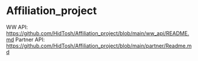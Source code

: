 # Affiliation_project

WW API: https://github.com/HidTosh/Affiliation_project/blob/main/ww_api/README.md
Partner API: https://github.com/HidTosh/Affiliation_project/blob/main/partner/Readme.md